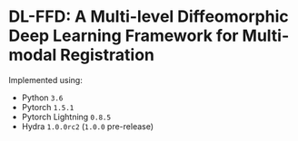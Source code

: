 # DL-FFD: A Multi-level Diffeomorphic Deep Learning Framework for Multi-modal Registration 
Implemented using:
- Python `3.6`
- Pytorch `1.5.1`
- Pytorch Lightning `0.8.5`
- Hydra `1.0.0rc2` (`1.0.0` pre-release)



